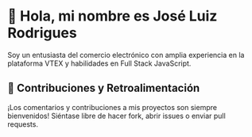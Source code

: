 # 🖖 Hola, mi nombre es José Luiz Rodrigues

Soy un entusiasta del comercio electrónico con amplia experiencia en la plataforma VTEX y habilidades en Full Stack JavaScript.

## 🤝 Contribuciones y Retroalimentación

¡Los comentarios y contribuciones a mis proyectos son siempre bienvenidos! Siéntase libre de hacer fork, abrir issues o enviar pull requests.
